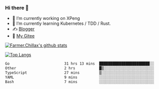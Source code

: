 ### Hi there 👋

- 🔭 I’m currently working on XPeng
- 🌱 I’m currently learning Kubernetes / TDD / Rust.
- ✍️ [Blogger](https://blog.farmer233.top)
- 🤔 [My Gitee](https://gitee.com/Farmer-chong)


[![Farmer.Chillax's github stats](https://github-readme-stats.vercel.app/api?username=FarmerChillax)](https://github.com/anuraghazra/github-readme-stats)

[![Top Langs](https://github-readme-stats.vercel.app/api/top-langs/?username=FarmerChillax&layout=compact&hide=html,css,javascript)](https://github.com/anuraghazra/github-readme-stats)


<a href="https://wakatime.com/@Farmer"> </a>
          <!--START_SECTION:waka-->

```txt
Go                         31 hrs 13 mins  ███████████████████████░░   91.40 %
Other                      2 hrs           █▒░░░░░░░░░░░░░░░░░░░░░░░   05.90 %
TypeScript                 27 mins         ▒░░░░░░░░░░░░░░░░░░░░░░░░   01.36 %
YAML                       9 mins          ░░░░░░░░░░░░░░░░░░░░░░░░░   00.48 %
Bash                       7 mins          ░░░░░░░░░░░░░░░░░░░░░░░░░   00.39 %
```

<!--END_SECTION:waka-->



<!--
**Farmer-chong/Farmer-chong** is a ✨ _special_ ✨ repository because its `README.md` (this file) appears on your GitHub profile.

Here are some ideas to get you started:

- 🔭 I’m currently working on ...
- 🌱 I’m currently learning ...
- 👯 I’m looking to collaborate on ...
- 🤔 I’m looking for help with ...
- 💬 Ask me about ...
- 📫 How to reach me: ...
- 😄 Pronouns: ...
- ⚡ Fun fact: ...
-->

